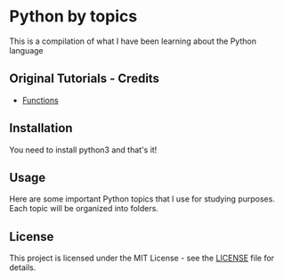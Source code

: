 # Python by topics

This is a compilation of what I have been learning about the Python language

## Original Tutorials - Credits

- [Functions](https://www.youtube.com/watch?v=xR57ED4DfFY&list=PLOQgLBuj2-3LRIKxqcse1EL4hXhUFuHsR)

## Installation

You need to install python3 and that's it!

## Usage

Here are some important Python topics that I use for studying purposes. Each topic will be organized into folders.

## License

This project is licensed under the MIT License - see the [LICENSE](https://github.com/julianazacharias/python-by-topics/blob/main/LICENSE) file for details.
